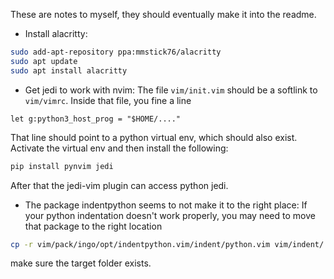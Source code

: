 These are notes to myself, they should eventually make it into the readme.

- Install alacritty:
```bash
sudo add-apt-repository ppa:mmstick76/alacritty
sudo apt update
sudo apt install alacritty
```
- Get jedi to work with nvim: The file `vim/init.vim` should be a softlink to `vim/vimrc`. Inside that file, you fine a line
```vimscript
let g:python3_host_prog = "$HOME/...."
```
That line should point to a python virtual env, which should also exist. Activate the virtual env and then install the following:
```bash
pip install pynvim jedi
```
After that the jedi-vim plugin can access python jedi.
- The package indentpython seems to not make it to the right place: If your python indentation doesn't work properly, you may need to move that package to the right location
```bash
cp -r vim/pack/ingo/opt/indentpython.vim/indent/python.vim vim/indent/
```
make sure the target folder exists.
